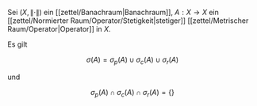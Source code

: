 Sei $(X, \| \cdot \|)$ ein [[zettel/Banachraum|Banachraum]], $A : X \to X$ ein [[zettel/Normierter Raum/Operator/Stetigkeit|stetiger]] [[zettel/Metrischer Raum/Operator|Operator]] in $X$.

Es gilt

$$
	\sigma(A) = \sigma_p(A) \cup \sigma_c(A) \cup \sigma_r(A)
$$

und

$$
	\sigma_p(A) \cap \sigma_c(A) \cap \sigma_r(A) = \{ \}
$$